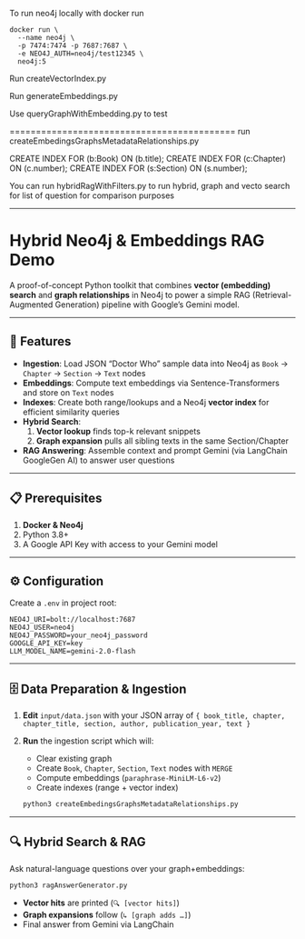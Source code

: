 To run neo4j locally with docker run
```
docker run \
  --name neo4j \
  -p 7474:7474 -p 7687:7687 \
  -e NEO4J_AUTH=neo4j/test12345 \
  neo4j:5
```

Run createVectorIndex.py 

Run generateEmbeddings.py

Use queryGraphWithEmbedding.py to test

===========================================
run createEmbedingsGraphsMetadataRelationships.py

CREATE INDEX FOR (b:Book) ON (b.title);
CREATE INDEX FOR (c:Chapter) ON (c.number);
CREATE INDEX FOR (s:Section) ON (s.number);

You can run hybridRagWithFilters.py to run hybrid, graph and vecto search for list of question for comparison purposes

---

# Hybrid Neo4j & Embeddings RAG Demo

A proof-of-concept Python toolkit that combines **vector (embedding) search** and **graph relationships** 
in Neo4j to power a simple RAG (Retrieval-Augmented Generation) pipeline with Google’s Gemini model.

---

## 🚀 Features

- **Ingestion**: Load JSON “Doctor Who” sample data into Neo4j as `Book` → `Chapter` → `Section` → `Text` nodes  
- **Embeddings**: Compute text embeddings via Sentence-Transformers and store on `Text` nodes  
- **Indexes**: Create both range/lookups and a Neo4j **vector index** for efficient similarity queries  
- **Hybrid Search**:  
  1. **Vector lookup** finds top-k relevant snippets  
  2. **Graph expansion** pulls all sibling texts in the same Section/Chapter  
- **RAG Answering**: Assemble context and prompt Gemini (via LangChain GoogleGen AI) to answer user questions  

---

## 📋 Prerequisites

1. **Docker & Neo4j**
2. Python 3.8+  
3. A Google API Key with access to your Gemini model

---

## ⚙️ Configuration

Create a `.env` in project root:

```dotenv
NEO4J_URI=bolt://localhost:7687
NEO4J_USER=neo4j
NEO4J_PASSWORD=your_neo4j_password
GOOGLE_API_KEY=key
LLM_MODEL_NAME=gemini-2.0-flash
```

---

## 🗄️ Data Preparation & Ingestion

1. **Edit** `input/data.json` with your JSON array of `{ book_title, chapter, chapter_title, section, author, publication_year, text }`
2. **Run** the ingestion script which will:

   * Clear existing graph
   * Create `Book`, `Chapter`, `Section`, `Text` nodes with `MERGE`
   * Compute embeddings (`paraphrase-MiniLM-L6-v2`)
   * Create indexes (range + vector index)

   ```bash
   python3 createEmbedingsGraphsMetadataRelationships.py
   ```

---

## 🔍 Hybrid Search & RAG

Ask natural-language questions over your graph+embeddings:

```bash
python3 ragAnswerGenerator.py
```

* **Vector hits** are printed (`🔍 [vector hits]`)
* **Graph expansions** follow (`↳ [graph adds …]`)
* Final answer from Gemini via LangChain
